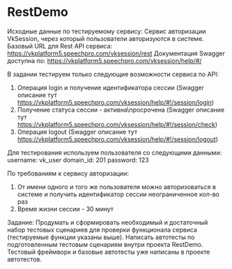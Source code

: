 # RestDemo
Исходные данные по тестируемому сервису:
Сервис авторизации VkSession, через который пользователи авторизуются в системе.
Базовый URL для Rest API сервиса: https://vkplatform5.speechpro.com/vksession/rest
Документация Swagger доступна по: https://vkplatform5.speechpro.com/vksession/help/#/

В задании тестируем только следующие возможности сервиса по API:
1. Операция login и получение идентификатора сессии (Swagger описание тут https://vkplatform5.speechpro.com/vksession/help/#!/session/login)
2. Получение статуса сессии - активна\просрочена (Swagger описание тут https://vkplatform5.speechpro.com/vksession/help/#!/session/check)
3. Операция logout (Swagger описание тут https://vkplatform5.speechpro.com/vksession/help/#!/session/logout)

Для тестирования используем пользователя со следующими данными:
username: vk_user
domain_id: 201
password: 123

По требованиям к сервису авторизации:
1. От имени одного и того же пользователя можно авторизоваться в системе и получить идентификатор сессии неограниченное кол-во раз
2. Время жизни сессии - 30 минут

Задание:
Продумать и сформировать необходимый и достаточный набор тестовых сценариев для проверки функционала сервиса (тестируемые функции указаны выше).
Написать автотесты по подготовленным тестовым сценариям внутри проекта RestDemo. Тестовый фреймворк и базовые автотесты уже написаны в проекте автотестов.

